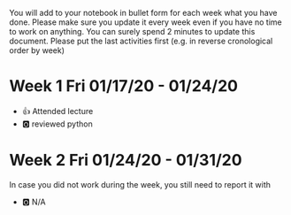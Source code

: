 You will add to your notebook in bullet form for each week what you have done. 
Please make sure you update it every week even if you have no time to work on 
anything. You can surely spend 2 minutes to update this document. Please put 
the last activities first (e.g. in reverse cronological order by week)

# Week 1 Fri 01/17/20 - 01/24/20

* :+1: Attended lecture
* :o2: reviewed python

# Week 2 Fri 01/24/20 - 01/31/20

In case you did not work during the week, you still need to report it with 

* :o2: N/A
